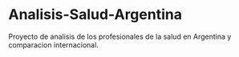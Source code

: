 # Analisis-Salud-Argentina
Proyecto de analisis de los profesionales de la salud en Argentina y comparacion internacional.
